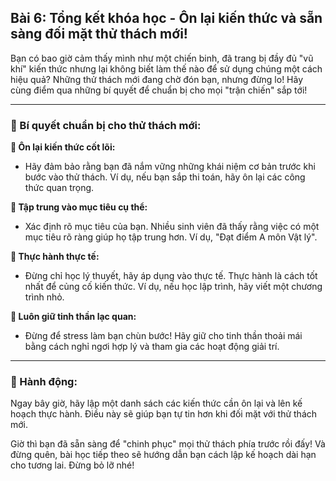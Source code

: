 ## Bài 6: Tổng kết khóa học - Ôn lại kiến thức và sẵn sàng đối mặt thử thách mới!

Bạn có bao giờ cảm thấy mình như một chiến binh, đã trang bị đầy đủ "vũ khí" kiến thức nhưng lại không biết làm thế nào để sử dụng chúng một cách hiệu quả? Những thử thách mới đang chờ đón bạn, nhưng đừng lo! Hãy cùng điểm qua những bí quyết để chuẩn bị cho mọi "trận chiến" sắp tới!

---

### 📌 Bí quyết chuẩn bị cho thử thách mới:

**🔹 Ôn lại kiến thức cốt lõi:**
- Hãy đảm bảo rằng bạn đã nắm vững những khái niệm cơ bản trước khi bước vào thử thách. Ví dụ, nếu bạn sắp thi toán, hãy ôn lại các công thức quan trọng.

**🔹 Tập trung vào mục tiêu cụ thể:**
- Xác định rõ mục tiêu của bạn. Nhiều sinh viên đã thấy rằng việc có một mục tiêu rõ ràng giúp họ tập trung hơn. Ví dụ, "Đạt điểm A môn Vật lý".

**🔹 Thực hành thực tế:**
- Đừng chỉ học lý thuyết, hãy áp dụng vào thực tế. Thực hành là cách tốt nhất để củng cố kiến thức. Ví dụ, nếu học lập trình, hãy viết một chương trình nhỏ.

**🔹 Luôn giữ tinh thần lạc quan:**
- Đừng để stress làm bạn chùn bước! Hãy giữ cho tinh thần thoải mái bằng cách nghỉ ngơi hợp lý và tham gia các hoạt động giải trí.

---

### 🚀 Hành động:

Ngay bây giờ, hãy lập một danh sách các kiến thức cần ôn lại và lên kế hoạch thực hành. Điều này sẽ giúp bạn tự tin hơn khi đối mặt với thử thách mới.

Giờ thì bạn đã sẵn sàng để "chinh phục" mọi thử thách phía trước rồi đấy! Và đừng quên, bài học tiếp theo sẽ hướng dẫn bạn cách lập kế hoạch dài hạn cho tương lai. Đừng bỏ lỡ nhé!